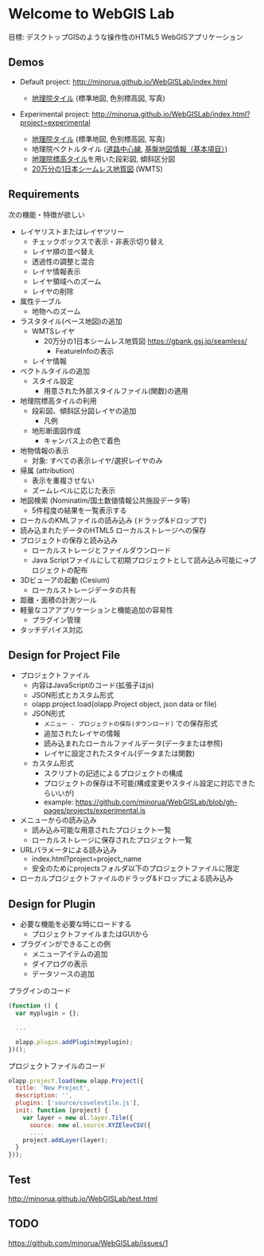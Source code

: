 # Welcome to WebGIS Lab

目標: デスクトップGISのような操作性のHTML5 WebGISアプリケーション

## Demos
* Default project: http://minorua.github.io/WebGISLab/index.html
    - [地理院タイル](http://maps.gsi.go.jp/development/ichiran.html) (標準地図, 色別標高図, 写真)

* Experimental project: http://minorua.github.io/WebGISLab/index.html?project=experimental
    - [地理院タイル](http://maps.gsi.go.jp/development/ichiran.html) (標準地図, 色別標高図, 写真)
    - 地理院ベクトルタイル ([道路中心線](https://github.com/gsi-cyberjapan/vector-tile-experiment), [基盤地図情報（基本項目）](https://github.com/gsi-cyberjapan/experimental_fgd))
    - [地理院標高タイル](http://maps.gsi.go.jp/development/demtile.html)を用いた段彩図, 傾斜区分図
    - [20万分の1日本シームレス地質図](https://gbank.gsj.jp/seamless/) (WMTS)

## Requirements

次の機能・特徴が欲しい
- レイヤリストまたはレイヤツリー
    - チェックボックスで表示・非表示切り替え
    - レイヤ順の並べ替え
    - 透過性の調整と混合
    - レイヤ情報表示
    - レイヤ領域へのズーム
    - レイヤの削除
- 属性テーブル
    - 地物へのズーム
- ラスタタイル(ベース地図)の追加
    - WMTSレイヤ
        - 20万分の1日本シームレス地質図 https://gbank.gsj.jp/seamless/
            - FeatureInfoの表示
    - レイヤ情報
- ベクトルタイルの追加
    - スタイル設定
        - 用意された外部スタイルファイル(関数)の適用
- 地理院標高タイルの利用
    - 段彩図、傾斜区分図レイヤの追加
        - 凡例
    - 地形断面図作成
        - キャンバス上の色で着色
- 地物情報の表示
    - 対象: すべての表示レイヤ/選択レイヤのみ
- 帰属 (attribution)
    - 表示を重複させない
    - ズームレベルに応じた表示
- 地図検索 (Nominatim/国土数値情報公共施設データ等)
    - 5件程度の結果を一覧表示する
- ローカルのKMLファイルの読み込み (ドラッグ&ドロップで)
- 読み込まれたデータのHTML5 ローカルストレージへの保存
- プロジェクトの保存と読み込み
    - ローカルストレージとファイルダウンロード
    - Java Scriptファイルにして初期プロジェクトとして読み込み可能に→プロジェクトの配布
- 3Dビューアの起動 (Cesium)
    - ローカルストレージデータの共有
- 距離・面積の計測ツール
- 軽量なコアアプリケーションと機能追加の容易性
    - プラグイン管理
- タッチデバイス対応


## Design for Project File

- プロジェクトファイル
    - 内容はJavaScriptのコード(拡張子はjs)
    - JSON形式とカスタム形式
    - olapp.project.load(olapp.Project object, json data or file)
    - JSON形式
        - `メニュー - プロジェクトの保存(ダウンロード)` での保存形式
        - 追加されたレイヤの情報
        - 読み込まれたローカルファイルデータ(データまたは参照)
        - レイヤに設定されたスタイル(データまたは関数)
    - カスタム形式
        - スクリプトの記述によるプロジェクトの構成
        - プロジェクトの保存は不可能(構成変更やスタイル設定に対応できたらいいが)
        - example: https://github.com/minorua/WebGISLab/blob/gh-pages/projects/experimental.js
- メニューからの読み込み
    - 読み込み可能な用意されたプロジェクト一覧
    - ローカルストレージに保存されたプロジェクト一覧
- URLパラメータによる読み込み
    - index.html?project=project_name
    - 安全のためにprojectsフォルダ以下のプロジェクトファイルに限定
- ローカルプロジェクトファイルのドラッグ&ドロップによる読み込み


## Design for Plugin

- 必要な機能を必要な時にロードする
    - プロジェクトファイルまたはGUIから
- プラグインができることの例
    - メニューアイテムの追加
    - ダイアログの表示
    - データソースの追加

プラグインのコード
```javascript
(function () {
  var myplugin = {};

  ...

  olapp.plugin.addPlugin(myplugin);
})();
```

プロジェクトファイルのコード
```javascript
olapp.project.load(new olapp.Project({
  title: 'New Project',
  description: '',
  plugins: ['source/csvelevtile.js'],
  init: function (project) {
    var layer = new ol.layer.Tile({
      source: new ol.source.XYZElevCSV({
      ....
    project.addLayer(layer);
  }
}));
```


## Test

http://minorua.github.io/WebGISLab/test.html


## TODO

https://github.com/minorua/WebGISLab/issues/1
